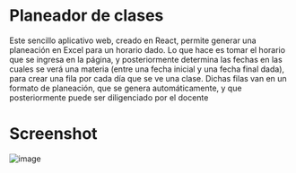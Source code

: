 # Planeador de clases

Este sencillo aplicativo web, creado en React, permite generar una planeación en Excel para un horario dado. Lo que hace es tomar el horario que se ingresa en la página, y posteriormente determina las fechas en las cuales se verá una materia (entre una fecha inicial y una fecha final dada), para crear una fila por cada día que se ve una clase. Dichas filas van en un formato de planeación, que se genera automáticamente, y que posteriormente puede ser diligenciado por el docente

# Screenshot

![image](https://user-images.githubusercontent.com/15802235/159184362-ffd1d004-5464-4f75-b8c0-744ea9dcc3cb.png)

